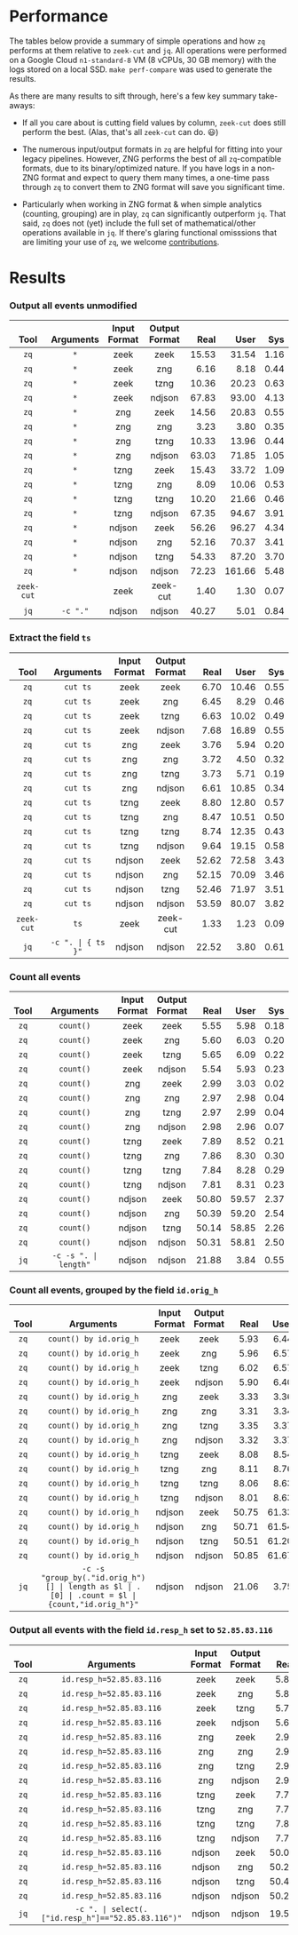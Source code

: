 # Performance

The tables below provide a summary of simple operations and how `zq`
performs at them relative to `zeek-cut` and `jq`. All operations were performed
on a Google Cloud `n1-standard-8` VM (8 vCPUs, 30 GB memory) with the logs
stored on a local SSD. `make perf-compare` was used to generate the results.

As there are many results to sift through, here's a few key summary take-aways:

* If all you care about is cutting field values by column, `zeek-cut` does still perform the best. (Alas, that's all `zeek-cut` can do. :smiley:)

* The numerous input/output formats in `zq` are helpful for fitting into your legacy pipelines. However, ZNG performs the best of all `zq`-compatible formats, due to its binary/optimized nature. If you have logs in a non-ZNG format and expect to query them many times, a one-time pass through `zq` to convert them to ZNG format will save you significant time.

* Particularly when working in ZNG format & when simple analytics (counting, grouping) are in play, `zq` can significantly outperform `jq`. That said, `zq` does not (yet) include the full set of mathematical/other operations available in `jq`. If there's glaring functional omisssions that are limiting your use of `zq`, we welcome [contributions](../README.md#contributing).

# Results

### Output all events unmodified

|**<br>Tool**|**<br>Arguments**|**Input<br>Format**|**Output<br>Format**|**<br>Real**|**<br>User**|**<br>Sys**|
|:----------:|:---------------:|:-----------------:|:------------------:|-----------:|-----------:|----------:|
|`zq`|`*`|zeek|zeek|15.53|31.54|1.16|
|`zq`|`*`|zeek|zng|6.16|8.18|0.44|
|`zq`|`*`|zeek|tzng|10.36|20.23|0.63|
|`zq`|`*`|zeek|ndjson|67.83|93.00|4.13|
|`zq`|`*`|zng|zeek|14.56|20.83|0.55|
|`zq`|`*`|zng|zng|3.23|3.80|0.35|
|`zq`|`*`|zng|tzng|10.33|13.96|0.44|
|`zq`|`*`|zng|ndjson|63.03|71.85|1.05|
|`zq`|`*`|tzng|zeek|15.43|33.72|1.09|
|`zq`|`*`|tzng|zng|8.09|10.06|0.53|
|`zq`|`*`|tzng|tzng|10.20|21.66|0.46|
|`zq`|`*`|tzng|ndjson|67.35|94.67|3.91|
|`zq`|`*`|ndjson|zeek|56.26|96.27|4.34|
|`zq`|`*`|ndjson|zng|52.16|70.37|3.41|
|`zq`|`*`|ndjson|tzng|54.33|87.20|3.70|
|`zq`|`*`|ndjson|ndjson|72.23|161.66|5.48|
|`zeek-cut`||zeek|zeek-cut|1.40|1.30|0.07|
|`jq`|`-c "."`|ndjson|ndjson|40.27|5.01|0.84|

### Extract the field `ts`

|**<br>Tool**|**<br>Arguments**|**Input<br>Format**|**Output<br>Format**|**<br>Real**|**<br>User**|**<br>Sys**|
|:----------:|:---------------:|:-----------------:|:------------------:|-----------:|-----------:|----------:|
|`zq`|`cut ts`|zeek|zeek|6.70|10.46|0.55|
|`zq`|`cut ts`|zeek|zng|6.45|8.29|0.46|
|`zq`|`cut ts`|zeek|tzng|6.63|10.02|0.49|
|`zq`|`cut ts`|zeek|ndjson|7.68|16.89|0.55|
|`zq`|`cut ts`|zng|zeek|3.76|5.94|0.20|
|`zq`|`cut ts`|zng|zng|3.72|4.50|0.32|
|`zq`|`cut ts`|zng|tzng|3.73|5.71|0.19|
|`zq`|`cut ts`|zng|ndjson|6.61|10.85|0.34|
|`zq`|`cut ts`|tzng|zeek|8.80|12.80|0.57|
|`zq`|`cut ts`|tzng|zng|8.47|10.51|0.50|
|`zq`|`cut ts`|tzng|tzng|8.74|12.35|0.43|
|`zq`|`cut ts`|tzng|ndjson|9.64|19.15|0.58|
|`zq`|`cut ts`|ndjson|zeek|52.62|72.58|3.43|
|`zq`|`cut ts`|ndjson|zng|52.15|70.09|3.46|
|`zq`|`cut ts`|ndjson|tzng|52.46|71.97|3.51|
|`zq`|`cut ts`|ndjson|ndjson|53.59|80.07|3.82|
|`zeek-cut`|`ts`|zeek|zeek-cut|1.33|1.23|0.09|
|`jq`|`-c ". \| { ts }"`|ndjson|ndjson|22.52|3.80|0.61|

### Count all events

|**<br>Tool**|**<br>Arguments**|**Input<br>Format**|**Output<br>Format**|**<br>Real**|**<br>User**|**<br>Sys**|
|:----------:|:---------------:|:-----------------:|:------------------:|-----------:|-----------:|----------:|
|`zq`|`count()`|zeek|zeek|5.55|5.98|0.18|
|`zq`|`count()`|zeek|zng|5.60|6.03|0.20|
|`zq`|`count()`|zeek|tzng|5.65|6.09|0.22|
|`zq`|`count()`|zeek|ndjson|5.54|5.93|0.23|
|`zq`|`count()`|zng|zeek|2.99|3.03|0.02|
|`zq`|`count()`|zng|zng|2.97|2.98|0.04|
|`zq`|`count()`|zng|tzng|2.97|2.99|0.04|
|`zq`|`count()`|zng|ndjson|2.98|2.96|0.07|
|`zq`|`count()`|tzng|zeek|7.89|8.52|0.21|
|`zq`|`count()`|tzng|zng|7.86|8.30|0.30|
|`zq`|`count()`|tzng|tzng|7.84|8.28|0.29|
|`zq`|`count()`|tzng|ndjson|7.81|8.31|0.23|
|`zq`|`count()`|ndjson|zeek|50.80|59.57|2.37|
|`zq`|`count()`|ndjson|zng|50.39|59.20|2.54|
|`zq`|`count()`|ndjson|tzng|50.14|58.85|2.26|
|`zq`|`count()`|ndjson|ndjson|50.31|58.81|2.50|
|`jq`|`-c -s ". \| length"`|ndjson|ndjson|21.88|3.84|0.55|

### Count all events, grouped by the field `id.orig_h`

|**<br>Tool**|**<br>Arguments**|**Input<br>Format**|**Output<br>Format**|**<br>Real**|**<br>User**|**<br>Sys**|
|:----------:|:---------------:|:-----------------:|:------------------:|-----------:|-----------:|----------:|
|`zq`|`count() by id.orig_h`|zeek|zeek|5.93|6.44|0.20|
|`zq`|`count() by id.orig_h`|zeek|zng|5.96|6.57|0.15|
|`zq`|`count() by id.orig_h`|zeek|tzng|6.02|6.57|0.22|
|`zq`|`count() by id.orig_h`|zeek|ndjson|5.90|6.40|0.22|
|`zq`|`count() by id.orig_h`|zng|zeek|3.33|3.36|0.03|
|`zq`|`count() by id.orig_h`|zng|zng|3.31|3.34|0.04|
|`zq`|`count() by id.orig_h`|zng|tzng|3.35|3.37|0.04|
|`zq`|`count() by id.orig_h`|zng|ndjson|3.32|3.37|0.02|
|`zq`|`count() by id.orig_h`|tzng|zeek|8.08|8.54|0.35|
|`zq`|`count() by id.orig_h`|tzng|zng|8.11|8.76|0.22|
|`zq`|`count() by id.orig_h`|tzng|tzng|8.06|8.63|0.23|
|`zq`|`count() by id.orig_h`|tzng|ndjson|8.01|8.63|0.18|
|`zq`|`count() by id.orig_h`|ndjson|zeek|50.75|61.33|2.66|
|`zq`|`count() by id.orig_h`|ndjson|zng|50.71|61.54|2.49|
|`zq`|`count() by id.orig_h`|ndjson|tzng|50.51|61.20|2.68|
|`zq`|`count() by id.orig_h`|ndjson|ndjson|50.85|61.67|2.54|
|`jq`|`-c -s "group_by(."id.orig_h")[] \| length as $l \| .[0] \| .count = $l \| {count,"id.orig_h"}"`|ndjson|ndjson|21.06|3.75|0.51|

### Output all events with the field `id.resp_h` set to `52.85.83.116`

|**<br>Tool**|**<br>Arguments**|**Input<br>Format**|**Output<br>Format**|**<br>Real**|**<br>User**|**<br>Sys**|
|:----------:|:---------------:|:-----------------:|:------------------:|-----------:|-----------:|----------:|
|`zq`|`id.resp_h=52.85.83.116`|zeek|zeek|5.86|6.32|0.19|
|`zq`|`id.resp_h=52.85.83.116`|zeek|zng|5.83|6.20|0.22|
|`zq`|`id.resp_h=52.85.83.116`|zeek|tzng|5.73|6.13|0.19|
|`zq`|`id.resp_h=52.85.83.116`|zeek|ndjson|5.68|6.14|0.12|
|`zq`|`id.resp_h=52.85.83.116`|zng|zeek|2.99|2.99|0.02|
|`zq`|`id.resp_h=52.85.83.116`|zng|zng|2.99|2.97|0.03|
|`zq`|`id.resp_h=52.85.83.116`|zng|tzng|2.96|2.95|0.03|
|`zq`|`id.resp_h=52.85.83.116`|zng|ndjson|2.97|2.94|0.04|
|`zq`|`id.resp_h=52.85.83.116`|tzng|zeek|7.70|8.10|0.28|
|`zq`|`id.resp_h=52.85.83.116`|tzng|zng|7.75|8.28|0.21|
|`zq`|`id.resp_h=52.85.83.116`|tzng|tzng|7.84|8.35|0.23|
|`zq`|`id.resp_h=52.85.83.116`|tzng|ndjson|7.77|8.23|0.23|
|`zq`|`id.resp_h=52.85.83.116`|ndjson|zeek|50.08|58.62|2.33|
|`zq`|`id.resp_h=52.85.83.116`|ndjson|zng|50.29|58.95|2.53|
|`zq`|`id.resp_h=52.85.83.116`|ndjson|tzng|50.43|58.98|2.47|
|`zq`|`id.resp_h=52.85.83.116`|ndjson|ndjson|50.28|58.87|2.55|
|`jq`|`-c ". \| select(.["id.resp_h"]=="52.85.83.116")"`|ndjson|ndjson|19.56|3.66|0.52|

